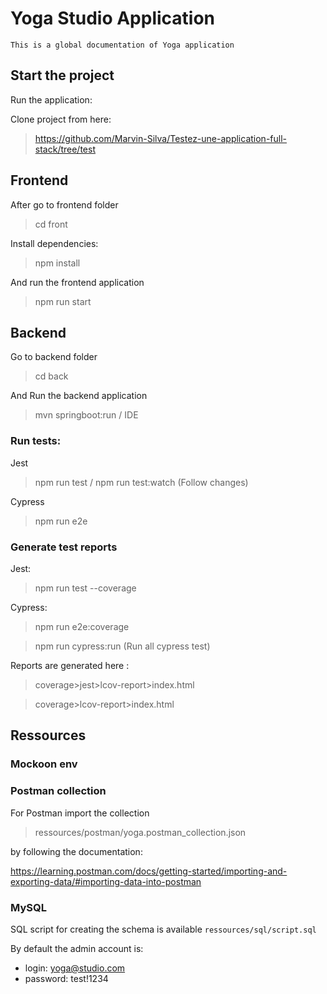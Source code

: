 # Yoga Studio Application
    This is a global documentation of Yoga application

## Start the project
Run the application:

Clone project from here: 

> https://github.com/Marvin-Silva/Testez-une-application-full-stack/tree/test

## Frontend
After go to frontend folder 

>cd front

Install dependencies:

>npm install

And run the frontend application

>npm run start


## Backend

Go to backend folder

>cd back

And Run the backend application
> mvn springboot:run / IDE

### Run tests:

Jest 
> npm run test / npm run test:watch (Follow changes)

Cypress
>npm run e2e
    
### Generate test reports

Jest: 
>npm run test --coverage

Cypress:
>npm run e2e:coverage

>npm run cypress:run (Run all cypress test)

Reports are generated here : 
>coverage>jest>lcov-report>index.html

>coverage>lcov-report>index.html

## Ressources

### Mockoon env 

### Postman collection

For Postman import the collection

> ressources/postman/yoga.postman_collection.json 

by following the documentation: 

https://learning.postman.com/docs/getting-started/importing-and-exporting-data/#importing-data-into-postman


### MySQL

SQL script for creating the schema is available `ressources/sql/script.sql`

By default the admin account is:
- login: yoga@studio.com
- password: test!1234

